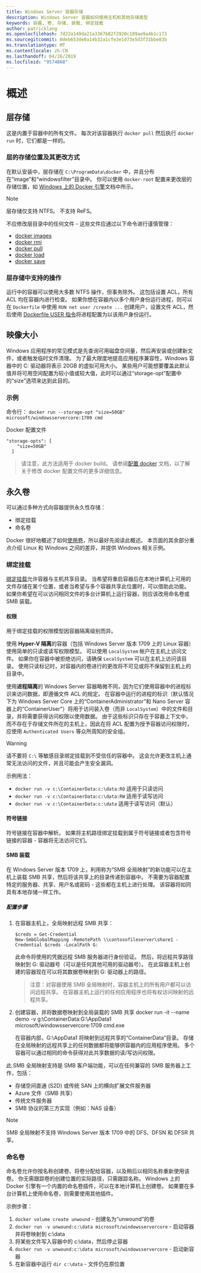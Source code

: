 ```yaml
---
title: Windows Server 容器存储
description: Windows Server 容器如何使用主机和其他存储类型
keywords: 容器, 卷, 存储, 装载, 绑定挂载
author: patricklang
ms.openlocfilehash: 7d22a149da21a3367b82f2920c189ae9a4b1c173
ms.sourcegitcommit: 0deb653de8a14b32a1cfe3e1d73e5d3f31bbe83b
ms.translationtype: MT
ms.contentlocale: zh-CN
ms.lasthandoff: 04/26/2019
ms.locfileid: "9574868"
---
```

# <a name="overview"></a>概述

<!-- Great diagram would be great! -->


## <a name="layer-storage"></a>层存储

这是内置于容器中的所有文件。 每次对该容器执行 `docker pull` 然后执行 `docker run` 时，它们都是一样的。


### <a name="where-layers-are-stored-and-how-to-change-it"></a>层的存储位置及其更改方式

在默认安装中，层存储在 `C:\ProgramData\docker` 中，并且分布在“image”和“windowsfilter”目录中。 你可以使用 `docker-root` 配置来更改层的存储位置，如 [Windows 上的 Docker 引擎](../manage-docker/configure-docker-daemon.md)文档中所示。

> [!NOTE]
> 层存储仅支持 NTFS。 不支持 ReFS。

不应修改层目录中的任何文件 - 这些文件应通过以下命令进行谨慎管理：

- [docker images](https://docs.docker.com/engine/reference/commandline/images/)
- [docker rmi](https://docs.docker.com/engine/reference/commandline/rmi/)
- [docker pull](https://docs.docker.com/engine/reference/commandline/pull/)
- [docker load](https://docs.docker.com/engine/reference/commandline/load/)
- [docker save](https://docs.docker.com/engine/reference/commandline/save/)

### <a name="supported-operations-in-layer-storage"></a>层存储中支持的操作

运行中的容器可以使用大多数 NTFS 操作，但事务除外。 这包括设置 ACL，所有 ACL 均在容器内进行检查。 如果你想在容器内以多个用户身份运行进程，则可以在 `Dockerfile` 中使用 `RUN net user /create ...` 创建用户，设置文件 ACL，然后使用 [Dockerfile USER 指令](https://docs.docker.com/engine/reference/builder/#user)将进程配置为以该用户身份运行。


##  <a name="image-size"></a>映像大小
Windows 应用程序的常见模式是先查询可用磁盘空间量，然后再安装或创建新文件，或者触发临时文件清理。  为了最大限度地提高应用程序兼容性，Windows 容器中的 C: 驱动器将表示 20GB 的虚拟可用大小。  某些用户可能想要覆盖此默认值并将可用空间配置为较小值或较大值，此时可以通过“storage-opt”配置中的“size”选项来达到此目的。

### <a name="examples"></a>示例
命令行： `docker run --storage-opt "size=50GB" microsoft/windowsservercore:1709 cmd`

Docker 配置文件
```
"storage-opts": [
    "size=50GB"
  ]
```
> 请注意，此方法适用于 docker build。
请参阅[配置 docker](https://docs.microsoft.com/en-us/virtualization/windowscontainers/manage-docker/configure-docker-daemon#configure-docker-with-configuration-file) 文档，以了解关于修改 docker 配置文件的更多详细信息。


## <a name="persistent-volumes"></a>永久卷

可以通过多种方式向容器提供永久性存储：

- 绑定挂载
- 命名卷

Docker 很好地概述了如何[使用卷](https://docs.docker.com/engine/admin/volumes/volumes/)，所以最好先阅读此概述。 本页面的其余部分重点介绍 Linux 和 Windows 之间的差异，并提供 Windows 相关示例。


### <a name="bind-mounts"></a>绑定挂载

[绑定挂载](https://docs.docker.com/engine/admin/volumes/bind-mounts/)允许容器与主机共享目录。 当希望将重启容器后在本地计算机上可用的文件存储在某个位置，或者当希望与多个容器共享此位置时，可以借助此功能。 如果你希望在可以访问相同文件的多台计算机上运行容器，则应该改用命名卷或 SMB 装载。

#### <a name="permissions"></a>权限

用于绑定挂载的权限模型因容器隔离级别而异。

使用 **Hyper-V 隔离**的容器（包括 Windows Server 版本 1709 上的 Linux 容器）使用简单的只读或读写权限模型。
可以使用 `LocalSystem` 帐户在主机上访问文件。 如果你在容器中被拒绝访问，请确保 `LocalSystem` 可以在主机上访问该目录。
使用只读标记时，对容器内的卷进行的更改将不可见或将不保留到主机上的目录中。

使用**进程隔离**的 Windows Server 容器略微不同，因为它们使用容器中的进程标识来访问数据，即遵循文件 ACL 的规定。
在容器中运行的进程的标识（默认情况下为 Windows Server Core 上的“ContainerAdministrator”和 Nano Server 容器上的“ContainerUser”）将用于访问装入卷（而非 `LocalSystem`）中的文件和目录，并将需要获得访问权限以使用数据。
由于这些标识只存在于容器上下文中，而不存在于存储文件所在的主机上，因此在将 ACL 配置为授予容器访问权限时，应使用 `Authenticated Users` 等众所周知的安全组。

> [!WARNING]
> 请不要将 `C:\` 等敏感目录绑定挂载到不受信任的容器中。 这会允许更改主机上通常无法访问的文件，并且可能会产生安全漏洞。

示例用法： 

- `docker run -v c:\ContainerData:c:\data:RO` 适用于只读访问
- `docker run -v c:\ContainerData:c:\data:RW` 适用于读写访问
- `docker run -v c:\ContainerData:c:\data` 适用于读写访问（默认）

#### <a name="symlinks"></a>符号链接

符号链接在容器中解析。 如果将主机路径绑定挂载到属于符号链接或者包含符号链接的容器 - 容器将无法访问它们。

#### <a name="smb-mounts"></a>SMB 装载

在 Windows Server 版本 1709 上，利用称为“SMB 全局映射”的新功能可以在主机上装载 SMB 共享，然后将该共享上的目录传递到容器中。 不需要为容器配置特定的服务器、共享、用户名或密码 - 这些都在主机上进行处理。 该容器将如同具有本地存储一样工作。

##### <a name="configuration-steps"></a>配置步骤

1. 在容器主机上，全局映射远程 SMB 共享：
    ```
    $creds = Get-Credential
    New-SmbGlobalMapping -RemotePath \\contosofileserver\share1 -Credential $creds -LocalPath G:
    ```
    此命令将使用的凭据远程 SMB 服务器进行身份验证。 然后，将远程共享路径映射到 G: 驱动器号（可以是任何其他可用的驱动器号）。 在此容器主机上创建的容器现在可以将其数据卷映射到 G: 驱动器上的路径。

    > 注意：对容器使用 SMB 全局映射时，容器主机上的所有用户都可以访问远程共享。 在容器主机上运行的任何应用程序也将有权访问映射的远程共享。

2. 创建容器，并将数据卷映射到全局装载的 SMB 共享  docker run -it --name demo -v g:\ContainerData:G:\AppData1 microsoft/windowsservercore:1709 cmd.exe

    在容器内部，G:\AppData1 将映射到远程共享的“ContainerData”目录。 存储在全局映射的远程共享上的任何数据都将能够供容器内的应用程序使用。 多个容器可以通过相同的命令获得对此共享数据的读/写访问权限。

此 SMB 全局映射支持是 SMB 客户端功能，可以在任何兼容的 SMB 服务器上工作，包括：

- 存储空间直通 (S2D) 或传统 SAN 上的横向扩展文件服务器
- Azure 文件（SMB 共享）
- 传统文件服务器
- SMB 协议的第三方实现（例如：NAS 设备）

> [!NOTE]
> SMB 全局映射不支持 Windows Server 版本 1709 中的 DFS、DFSN 和 DFSR 共享。

### <a name="named-volumes"></a>命名卷

命名卷允许你按名称创建卷、将卷分配给容器，以及稍后以相同名称重新使用该卷。 你无需跟踪卷的创建位置的实际路径，只需跟踪名称。 Windows 上的 Docker 引擎有一个内置的命名卷插件，可以在本地计算机上创建卷。 如果要在多台计算机上使用命名卷，则需要使用其他插件。

示例步骤：

1. `docker volume create unwound` - 创建名为“unwound”的卷
2. `docker run -v unwound:c:\data microsoft/windowsservercore` - 启动容器并将卷映射到 c:\data
3. 将某些文件写入容器中的 c:\data，然后停止容器
4. `docker run -v unwound:c:\data microsoft/windowsservercore` - 启动新容器
5. 在新容器中运行 `dir c:\data` - 文件仍在原位置
